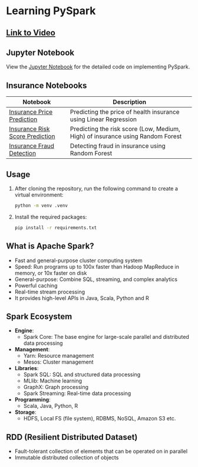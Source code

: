 # Learning PySpark

## [Link to Video](https://youtu.be/_C8kWso4ne4?si=LYAhUdw8oa24vraE)

## Jupyter Notebook

View the [Jupyter Notebook](./PySpark%20Demo.ipynb) for the detailed code on implementing PySpark.

## Insurance Notebooks

| Notebook                                                                                              | Description                                                                    |
| ----------------------------------------------------------------------------------------------------- | ------------------------------------------------------------------------------ |
| [Insurance Price Prediction](./Insurance%20Notebooks/1_Health%20Insurance%20Price%20Prediction.ipynb) | Predicting the price of health insurance using Linear Regression               |
| [Insurance Risk Score Prediction](./Insurance%20Notebooks/2_Insurance%20Risk%20Score.ipynb)           | Predicting the risk score (Low, Medium, High) of insurance using Random Forest |
| [Insurance Fraud Detection](./Insurance%20Notebooks/3_Insurance%20Fraud%20Detection.ipynb)            | Detecting fraud in insurance using Random Forest                               |

## Usage

1. After cloning the repository, run the following command to create a virtual environment:

   ```bash
   python -m venv .venv
   ```

2. Install the required packages:

   ```bash
   pip install -r requirements.txt
   ```

## What is Apache Spark?

- Fast and general-purpose cluster computing system
- Speed: Run programs up to 100x faster than Hadoop MapReduce in memory, or 10x faster on disk
- General-purpose: Combine SQL, streaming, and complex analytics
- Powerful caching
- Real-time stream processing
- It provides high-level APIs in Java, Scala, Python and R

## Spark Ecosystem

- **Engine**:
  - Spark Core: The base engine for large-scale parallel and distributed data processing
- **Management**:
  - Yarn: Resource management
  - Mesos: Cluster management
- **Libraries**:
  - Spark SQL: SQL and structured data processing
  - MLlib: Machine learning
  - GraphX: Graph processing
  - Spark Streaming: Real-time data processing
- **Programming**:
  - Scala, Java, Python, R
- **Storage**:
  - HDFS, Local FS (file system), RDBMS, NoSQL, Amazon S3 etc.

## RDD (Resilient Distributed Dataset)

- Fault-tolerant collection of elements that can be operated on in parallel
- Immutable distributed collection of objects
